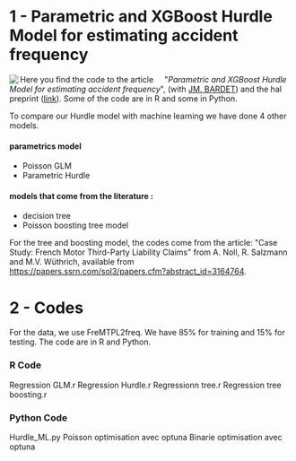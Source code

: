 # 1 - Parametric and XGBoost Hurdle Model for estimating accident frequency

Here you find the code to the article <html><img src="squelettes-dist/puce.gif" align="left">&nbsp;&nbsp;&nbsp;</html> "<i>Parametric and XGBoost Hurdle Model for estimating accident frequency</i>", (with <html><a href="http://samm.univ-paris1.fr/BARDET-Jean-Marc">JM. BARDET</a></html>) and the hal preprint (<html><a href="https://hal.archives-ouvertes.fr/hal-03739838/">link</a></html>). Some of the code are in R and some in Python.

To compare our Hurdle model with machine learning we have done 4 other models. 
#### parametrics model 
- Poisson GLM
- Parametric Hurdle
#### models that come from the literature :
- decision tree
- Poisson boosting tree model

For the tree and boosting model, the codes come from the article: "Case Study: French Motor Third-Party Liability Claims" from A. Noll, R. Salzmann and M.V. Wüthrich, available from https://papers.ssrn.com/sol3/papers.cfm?abstract_id=3164764.

# 2 - Codes

For the data, we use FreMTPL2freq. We have 85% for training and 15% for testing.
The code are in R and Python. 

### R Code
Regression GLM.r
Regression Hurdle.r
Regressionn tree.r
Regression tree boosting.r

### Python Code 
Hurdle_ML.py
Poisson optimisation avec optuna 
Binarie optimisation avec optuna
